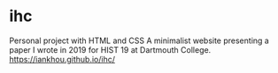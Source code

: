 # ihc
Personal project with HTML and CSS
A minimalist website presenting a paper I wrote in 2019 for HIST 19 at Dartmouth College.
https://iankhou.github.io/ihc/
